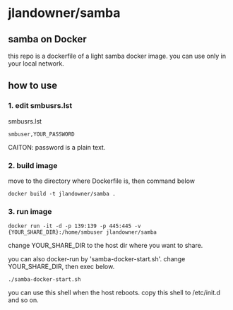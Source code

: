 # jlandowner/samba
## samba on Docker
this repo is a dockerfile of a light samba docker image.
you can use only in your local network.

## how to use
### 1. edit smbusrs.lst
smbusrs.lst
```
smbuser,YOUR_PASSWORD
```

CAITON: password is a plain text.

### 2. build image
move to the directory where Dockerfile is, then command below
```
docker build -t jlandowner/samba .
```

### 3. run image
```
docker run -it -d -p 139:139 -p 445:445 -v {YOUR_SHARE_DIR}:/home/smbuser jlandowner/samba
```
change YOUR_SHARE_DIR to the host dir where you want to share.

you can also docker-run by 'samba-docker-start.sh'. change YOUR_SHARE_DIR, then exec below.
```
./samba-docker-start.sh
```

you can use this shell when the host reboots. copy this shell to /etc/init.d and so on.

